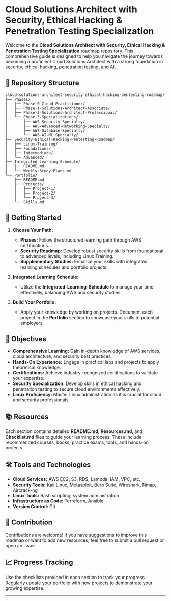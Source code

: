 # Cloud Solutions Architect with Security, Ethical Hacking & Penetration Testing Specialization

Welcome to the **Cloud Solutions Architect with Security, Ethical Hacking & Penetration Testing Specialization** roadmap repository. This comprehensive guide is designed to help you navigate the journey towards becoming a proficient Cloud Solutions Architect with a strong foundation in security, ethical hacking, penetration testing, and AI.

## 📁 Repository Structure

```plaintext
cloud-solutions-architect-security-ethical-hacking-pentesting-roadmap/
├── Phases/
│   ├── Phase-0-Cloud-Practitioner/
│   ├── Phase-1-Solutions-Architect-Associate/
│   ├── Phase-2-Solutions-Architect-Professional/
│   └── Phase-3-Specializations/
│       ├── AWS-Security-Specialty/
│       ├── AWS-Advanced-Networking-Specialty/
│       ├── AWS-Database-Specialty/
│       └── AWS-AI-ML-Specialty/
├── Security-Ethical-Hacking-Pentesting-Roadmap/
│   ├── Linux-Training/
│   ├── Foundations/
│   ├── Intermediate/
│   └── Advanced/
├── Integrated-Learning-Schedule/
│   ├── README.md
│   └── Weekly-Study-Plans.md
└── Portfolio/
    ├── README.md
    ├── Projects/
    │   ├── Project-1/
    │   ├── Project-2/
    │   └── Project-3/
    └── Skills.md
```

## 🚀 Getting Started

1. **Choose Your Path:**
   - **Phases:** Follow the structured learning path through AWS certifications.
   - **Security Roadmap:** Develop robust security skills from foundational to advanced levels, including Linux Training.
   - **Supplementary Studies:** Enhance your skills with integrated learning schedules and portfolio projects.

2. **Integrated Learning Schedule:**
   - Utilize the **Integrated-Learning-Schedule** to manage your time effectively, balancing AWS and security studies.

3. **Build Your Portfolio:**
   - Apply your knowledge by working on projects. Document each project in the **Portfolio** section to showcase your skills to potential employers.

## 🎯 Objectives

- **Comprehensive Learning:** Gain in-depth knowledge of AWS services, cloud architecture, and security best practices.
- **Hands-On Experience:** Engage in practical labs and projects to apply theoretical knowledge.
- **Certifications:** Achieve industry-recognized certifications to validate your expertise.
- **Security Specialization:** Develop skills in ethical hacking and penetration testing to secure cloud environments effectively.
- **Linux Proficiency:** Master Linux administration as it is crucial for cloud and security professionals.

## 📚 Resources

Each section contains detailed **README.md**, **Resources.md**, and **Checklist.md** files to guide your learning process. These include recommended courses, books, practice exams, tools, and hands-on projects.

## 🛠 Tools and Technologies

- **Cloud Services:** AWS EC2, S3, RDS, Lambda, IAM, VPC, etc.
- **Security Tools:** Kali Linux, Metasploit, Burp Suite, Wireshark, Nmap, Aircrack-ng
- **Linux Tools:** Bash scripting, system administration
- **Infrastructure as Code:** Terraform, Ansible
- **Version Control:** Git

## 📝 Contribution

Contributions are welcome! If you have suggestions to improve this roadmap or want to add new resources, feel free to submit a pull request or open an issue.

## 📈 Progress Tracking

Use the checklists provided in each section to track your progress. Regularly update your portfolio with new projects to demonstrate your growing expertise.

---


